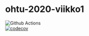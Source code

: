 # ohtu-2020-viikko1
![Github Actions](https://github.com/hupijekku/ohtu-2020-viikko1/workflows/Java%20CI%20with%20Gradle/badge.svg)   
[![codecov](https://codecov.io/gh/hupijekku/ohtu-2020-viikko1/branch/main/graph/badge.svg?token=ME0G2V3L7I)](https://codecov.io/gh/hupijekku/ohtu-2020-viikko1)   
